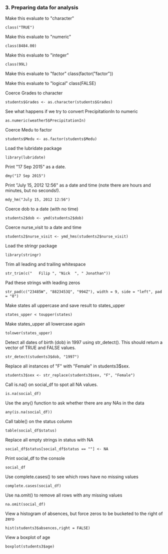 ### 3. Preparing data for analysis
Make this evaluate to "character"
```
class("TRUE")
```
Make this evaluate to "numeric"
```
class(8484.00)
```
Make this evaluate to "integer"
```
class(99L)
```
Make this evaluate to "factor"
class(factor("factor"))

Make this evaluate to "logical"
class(FALSE)

Coerce Grades to character
```
students$Grades <- as.character(students$Grades)
```
See what happens if we try to convert PrecipitationIn to numeric
```
as.numeric(weather5$PrecipitationIn)
```
Coerce Medu to factor
```
students$Medu <- as.factor(students$Medu)
```
Load the lubridate package
```
library(lubridate)
```

Print "17 Sep 2015" as a date.
```
dmy("17 Sep 2015")
```

Print "July 15, 2012 12:56" as a date and time (note there are hours and minutes, but no seconds!).
```
mdy_hm("July 15, 2012 12:56")
```

Coerce dob to a date (with no time)
```
students2$dob <- ymd(students2$dob)
```

Coerce nurse_visit to a date and time
```
students2$nurse_visit <- ymd_hms(students2$nurse_visit)
```
Load the stringr package
```
library(stringr)
```

Trim all leading and trailing whitespace
```
str_trim(c("   Filip ", "Nick  ", " Jonathan"))
```
Pad these strings with leading zeros
```
str_pad(c("23485W", "8823453Q", "994Z"), width = 9, side = "left", pad = "0")
```
Make states all uppercase and save result to states_upper
```
states_upper < toupper(states)
```

Make states_upper all lowercase again
```
tolower(states_upper)
```
Detect all dates of birth (dob) in 1997 using str_detect(). This should return a vector of TRUE and FALSE values.
```
str_detect(students3$dob, "1997")
```
Replace all instances of "F" with "Female" in students3$sex.
```
students3$sex <- str_replace(students3$sex, "F", "Female")
```
Call is.na() on social_df to spot all NA values.
```
is.na(social_df)
```

Use the any() function to ask whether there are any NAs in the data
```
any(is.na(social_df))
```

Call table() on the status column
```
table(social_df$status)
```

Replace all empty strings in status with NA
```
social_df$status[social_df$status == ""] <- NA
```
Print social_df to the console
```
social_df
```
Use complete.cases() to see which rows have no missing values
```
complete.cases(social_df)
```

Use na.omit() to remove all rows with any missing values
```
na.omit(social_df)
```
View a histogram of absences, but force zeros to be bucketed to the right of zero
```
hist(students3$absences,right = FALSE)
```
View a boxplot of age
```
boxplot(students3$age)
```
